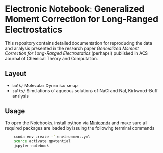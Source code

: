 # Electronic Notebook: Generalized Moment Correction for Long-Ranged Electrostatics

This repository contains detailed documentation for reproducing the data and analysis presented in the research paper
_Generalized Moment Correction for Long-Ranged Electrostatics_
(perhaps!) published in ACS Journal of Chemical Theory and Computation.
 
## Layout

- `bulk/` Molecular Dynamics setup
- `salts/` Simulations of aqueous solutions of NaCl and NaI, Kirkwood-Buff analysis

## Usage

To open the Notebooks, install python via [Miniconda](https://conda.io/miniconda.html) and
make sure all required packages are loaded by issuing the following terminal commands

``` bash
    conda env create -f environment.yml
    source activate qpotential
    jupyter-notebook
```
